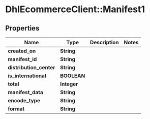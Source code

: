 # DhlEcommerceClient::Manifest1

## Properties
Name | Type | Description | Notes
------------ | ------------- | ------------- | -------------
**created_on** | **String** |  |
**manifest_id** | **String** |  |
**distribution_center** | **String** |  |
**is_international** | **BOOLEAN** |  |
**total** | **Integer** |  |
**manifest_data** | **String** |  |
**encode_type** | **String** |  |
**format** | **String** |  |


